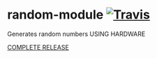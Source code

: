 # random-module [![Travis](https://travis-ci.org/FreeSoftwareDevlopment/random-module.svg?branch=more-secure-random)](https://travis-ci.org/FreeSoftwareDevlopment/random-module)
Generates random numbers
USING HARDWARE

[COMPLETE RELEASE](https://github.com/FreeSoftwareDevlopment/random-module/releases/3.0)
